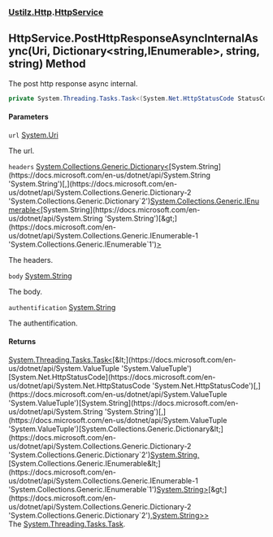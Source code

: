 ### [Ustilz.Http](Ustilz.Http.md 'Ustilz.Http').[HttpService](Ustilz.Http.HttpService.md 'Ustilz.Http.HttpService')

## HttpService.PostHttpResponseAsyncInternalAsync(Uri, Dictionary<string,IEnumerable<string>>, string, string) Method

The post http response async internal.

```csharp
private System.Threading.Tasks.Task<(System.Net.HttpStatusCode StatusCode,string? ResponsePhrase,System.Collections.Generic.Dictionary<string,System.Collections.Generic.IEnumerable<string>> Headers,string? Response)> PostHttpResponseAsyncInternalAsync(System.Uri url, System.Collections.Generic.Dictionary<string,System.Collections.Generic.IEnumerable<string>> headers, string body, string? authentification);
```
#### Parameters

<a name='Ustilz.Http.HttpService.PostHttpResponseAsyncInternalAsync(System.Uri,System.Collections.Generic.Dictionary_string,System.Collections.Generic.IEnumerable_string__,string,string).url'></a>

`url` [System.Uri](https://docs.microsoft.com/en-us/dotnet/api/System.Uri 'System.Uri')

The url.

<a name='Ustilz.Http.HttpService.PostHttpResponseAsyncInternalAsync(System.Uri,System.Collections.Generic.Dictionary_string,System.Collections.Generic.IEnumerable_string__,string,string).headers'></a>

`headers` [System.Collections.Generic.Dictionary&lt;](https://docs.microsoft.com/en-us/dotnet/api/System.Collections.Generic.Dictionary-2 'System.Collections.Generic.Dictionary`2')[System.String](https://docs.microsoft.com/en-us/dotnet/api/System.String 'System.String')[,](https://docs.microsoft.com/en-us/dotnet/api/System.Collections.Generic.Dictionary-2 'System.Collections.Generic.Dictionary`2')[System.Collections.Generic.IEnumerable&lt;](https://docs.microsoft.com/en-us/dotnet/api/System.Collections.Generic.IEnumerable-1 'System.Collections.Generic.IEnumerable`1')[System.String](https://docs.microsoft.com/en-us/dotnet/api/System.String 'System.String')[&gt;](https://docs.microsoft.com/en-us/dotnet/api/System.Collections.Generic.IEnumerable-1 'System.Collections.Generic.IEnumerable`1')[&gt;](https://docs.microsoft.com/en-us/dotnet/api/System.Collections.Generic.Dictionary-2 'System.Collections.Generic.Dictionary`2')

The headers.

<a name='Ustilz.Http.HttpService.PostHttpResponseAsyncInternalAsync(System.Uri,System.Collections.Generic.Dictionary_string,System.Collections.Generic.IEnumerable_string__,string,string).body'></a>

`body` [System.String](https://docs.microsoft.com/en-us/dotnet/api/System.String 'System.String')

The body.

<a name='Ustilz.Http.HttpService.PostHttpResponseAsyncInternalAsync(System.Uri,System.Collections.Generic.Dictionary_string,System.Collections.Generic.IEnumerable_string__,string,string).authentification'></a>

`authentification` [System.String](https://docs.microsoft.com/en-us/dotnet/api/System.String 'System.String')

The authentification.

#### Returns
[System.Threading.Tasks.Task&lt;](https://docs.microsoft.com/en-us/dotnet/api/System.Threading.Tasks.Task-1 'System.Threading.Tasks.Task`1')[&lt;](https://docs.microsoft.com/en-us/dotnet/api/System.ValueTuple 'System.ValueTuple')[System.Net.HttpStatusCode](https://docs.microsoft.com/en-us/dotnet/api/System.Net.HttpStatusCode 'System.Net.HttpStatusCode')[,](https://docs.microsoft.com/en-us/dotnet/api/System.ValueTuple 'System.ValueTuple')[System.String](https://docs.microsoft.com/en-us/dotnet/api/System.String 'System.String')[,](https://docs.microsoft.com/en-us/dotnet/api/System.ValueTuple 'System.ValueTuple')[System.Collections.Generic.Dictionary&lt;](https://docs.microsoft.com/en-us/dotnet/api/System.Collections.Generic.Dictionary-2 'System.Collections.Generic.Dictionary`2')[System.String](https://docs.microsoft.com/en-us/dotnet/api/System.String 'System.String')[,](https://docs.microsoft.com/en-us/dotnet/api/System.Collections.Generic.Dictionary-2 'System.Collections.Generic.Dictionary`2')[System.Collections.Generic.IEnumerable&lt;](https://docs.microsoft.com/en-us/dotnet/api/System.Collections.Generic.IEnumerable-1 'System.Collections.Generic.IEnumerable`1')[System.String](https://docs.microsoft.com/en-us/dotnet/api/System.String 'System.String')[&gt;](https://docs.microsoft.com/en-us/dotnet/api/System.Collections.Generic.IEnumerable-1 'System.Collections.Generic.IEnumerable`1')[&gt;](https://docs.microsoft.com/en-us/dotnet/api/System.Collections.Generic.Dictionary-2 'System.Collections.Generic.Dictionary`2')[,](https://docs.microsoft.com/en-us/dotnet/api/System.ValueTuple 'System.ValueTuple')[System.String](https://docs.microsoft.com/en-us/dotnet/api/System.String 'System.String')[&gt;](https://docs.microsoft.com/en-us/dotnet/api/System.ValueTuple 'System.ValueTuple')[&gt;](https://docs.microsoft.com/en-us/dotnet/api/System.Threading.Tasks.Task-1 'System.Threading.Tasks.Task`1')  
The [System.Threading.Tasks.Task](https://docs.microsoft.com/en-us/dotnet/api/System.Threading.Tasks.Task 'System.Threading.Tasks.Task').